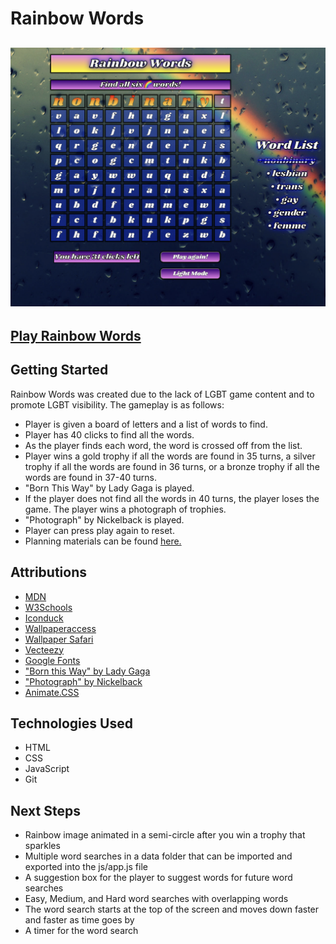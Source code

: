 # Rainbow Words
## ![Rainbow Words Screenshot](./assets/images/RainbowWordsScreenshot.png)
## [Play Rainbow Words](https://rainbowwords.netlify.app/)
## Getting Started
Rainbow Words was created due to the lack of LGBT game content and to promote LGBT visibility.  The gameplay is as follows:
* Player is given a board of letters and a list of words to find.
* Player has 40 clicks to find all the words.
* As the player finds each word, the word is crossed off from the list.
* Player wins a gold trophy if all the words are found in 35 turns, a silver trophy if all the words are found in 36 turns, or a bronze trophy if all the words are found in 37-40 turns.
* "Born This Way" by Lady Gaga is played.
* If the player does not find all the words in 40 turns, the player loses the game.  The player wins a photograph of trophies.
* "Photograph" by Nickelback is played.
* Player can press play again to reset.
* Planning materials can be found [here.](./pseudo.txt)
## Attributions
* [MDN](https://www.w3schools.com/)
* [W3Schools](https://www.w3schools.com/)
* [Iconduck](https://iconduck.com/emojis/44328/rainbow)
* [Wallpaperaccess](https://wallpaperaccess.com/rainbow-rain)
* [Wallpaper Safari](https://wallpapersafari.com/rainbow-clouds-wallpaper/)
* [Vecteezy](https://www.vecteezy.com/vector-art/11264507-winner-trophy-icon-gold-silver-bronze-cartoon-trophy-vector-illustration)
* [Google Fonts](https://fonts.googleapis.com/css2?family=Shrikhand&display=swa)
* ["Born this Way" by Lady Gaga](https://www.youtube.com/watch?v=3Vzrr64ZrVU)
* ["Photograph" by Nickelback](https://www.youtube.com/watch?v=IcDnVaYOsig)
* [Animate.CSS](https://animate.style/#attention_seekers)
## Technologies Used
* HTML
* CSS
* JavaScript
* Git
## Next Steps
* Rainbow image animated in a semi-circle after you win a trophy that sparkles
* Multiple word searches in a data folder that can be imported and exported into the js/app.js file
* A suggestion box for the player to suggest words for future word searches
* Easy, Medium, and Hard word searches with overlapping words
* The word search starts at the top of the screen and moves down faster and faster as time goes by
* A timer for the word search